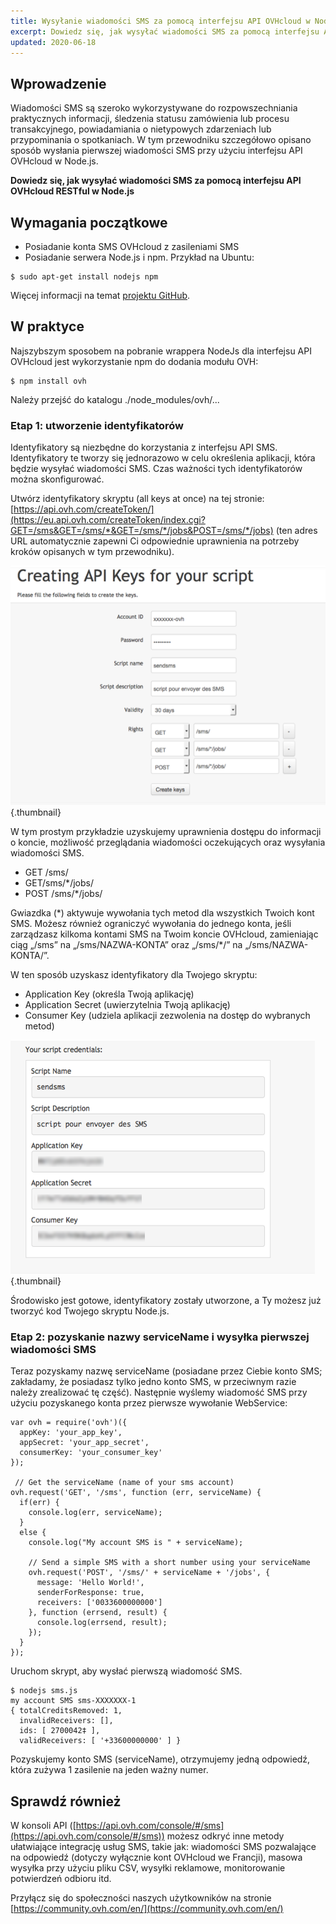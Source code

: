 ```yaml
---
title: Wysyłanie wiadomości SMS za pomocą interfejsu API OVHcloud w Node.js
excerpt: Dowiedz się, jak wysyłać wiadomości SMS za pomocą interfejsu API OVHcloud RESTful w Node.js
updated: 2020-06-18
---
```


## Wprowadzenie

Wiadomości SMS są szeroko wykorzystywane do rozpowszechniania praktycznych informacji, śledzenia statusu zamówienia lub procesu transakcyjnego, powiadamiania o nietypowych zdarzeniach lub przypominania o spotkaniach. W tym przewodniku szczegółowo opisano sposób wysłania pierwszej wiadomości SMS przy użyciu interfejsu API OVHcloud w Node.js.

**Dowiedz się, jak wysyłać wiadomości SMS za pomocą interfejsu API OVHcloud RESTful w Node.js**

## Wymagania początkowe

- Posiadanie konta SMS OVHcloud z zasileniami SMS
- Posiadanie serwera Node.js i npm. Przykład na Ubuntu:

```
$ sudo apt-get install nodejs npm
```

Więcej informacji na temat [projektu GitHub](https://github.com/ovh/node-ovh).

## W praktyce

Najszybszym sposobem na pobranie wrappera NodeJs dla interfejsu API OVHcloud jest wykorzystanie npm do dodania modułu OVH:

```
$ npm install ovh
```

Należy przejść do katalogu ./node_modules/ovh/...

### Etap 1: utworzenie identyfikatorów

Identyfikatory są niezbędne do korzystania z interfejsu API SMS. Identyfikatory te tworzy się jednorazowo w celu określenia aplikacji, która będzie wysyłać wiadomości SMS. Czas ważności tych identyfikatorów można skonfigurować.

Utwórz identyfikatory skryptu (all keys at once) na tej stronie:
[https://api.ovh.com/createToken/](https://eu.api.ovh.com/createToken/index.cgi?GET=/sms&GET=/sms/*&GET=/sms/*/jobs&POST=/sms/*/jobs) (ten adres URL automatycznie zapewni Ci odpowiednie uprawnienia na potrzeby kroków opisanych w tym przewodniku).

![tworzenie tokenów](images/img_2462.jpg){.thumbnail}

W tym prostym przykładzie uzyskujemy uprawnienia dostępu do informacji o koncie, możliwość przeglądania wiadomości oczekujących oraz wysyłania wiadomości SMS.

- GET /sms/
- GET/sms/\*/jobs/
- POST /sms/\*/jobs/

Gwiazdka (\*) aktywuje wywołania tych metod dla wszystkich Twoich kont SMS. Możesz również ograniczyć wywołania do jednego konta, jeśli zarządzasz kilkoma kontami SMS na Twoim koncie OVHcloud, zamieniając ciąg „/sms” na „/sms/NAZWA-KONTA” oraz „/sms/\*/” na „/sms/NAZWA-KONTA/”.

W ten sposób uzyskasz identyfikatory dla Twojego skryptu:

- Application Key (określa Twoją aplikację)
- Application Secret (uwierzytelnia Twoją aplikację)
- Consumer Key (udziela aplikacji zezwolenia na dostęp do wybranych metod)

![pozyskiwanie tokenów](images/img_2463.jpg){.thumbnail}

Środowisko jest gotowe, identyfikatory zostały utworzone, a Ty możesz już tworzyć kod Twojego skryptu Node.js.

### Etap 2: pozyskanie nazwy serviceName i wysyłka pierwszej wiadomości SMS

Teraz pozyskamy nazwę serviceName (posiadane przez Ciebie konto SMS; zakładamy, że posiadasz tylko jedno konto SMS, w przeciwnym razie należy zrealizować tę część). Następnie wyślemy wiadomość SMS przy użyciu pozyskanego konta przez pierwsze wywołanie WebService:

```
var ovh = require('ovh')({
  appKey: 'your_app_key',
  appSecret: 'your_app_secret',
  consumerKey: 'your_consumer_key'
});
 
 // Get the serviceName (name of your sms account)
ovh.request('GET', '/sms', function (err, serviceName) {
  if(err) {
    console.log(err, serviceName);
  }
  else {
    console.log("My account SMS is " + serviceName);
 
    // Send a simple SMS with a short number using your serviceName
    ovh.request('POST', '/sms/' + serviceName + '/jobs', {
      message: 'Hello World!',
      senderForResponse: true,
      receivers: ['0033600000000']
    }, function (errsend, result) {
      console.log(errsend, result);
    });
  }
});
```

Uruchom skrypt, aby wysłać pierwszą wiadomość SMS.

```
$ nodejs sms.js
my account SMS sms-XXXXXXX-1
{ totalCreditsRemoved: 1,
  invalidReceivers: [],
  ids: [ 2700042‡ ],
  validReceivers: [ '+33600000000' ] }
```

Pozyskujemy konto SMS (serviceName), otrzymujemy jedną odpowiedź, która zużywa 1 zasilenie na jeden ważny numer.

## Sprawdź również

W konsoli API ([https://api.ovh.com/console/#/sms](https://api.ovh.com/console/#/sms)) możesz odkryć inne metody ułatwiające integrację usług SMS, takie jak: wiadomości SMS pozwalające na odpowiedź (dotyczy wyłącznie kont OVHcloud we Francji), masowa wysyłka przy użyciu pliku CSV, wysyłki reklamowe, monitorowanie potwierdzeń odbioru itd.

Przyłącz się do społeczności naszych użytkowników na stronie [https://community.ovh.com/en/](https://community.ovh.com/en/)
